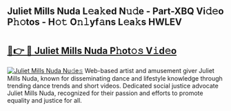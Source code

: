 ## Juliet Mills Nuda L𝚎a𝚔ed N𝚞𝚍e - Part-XBQ Vi𝚍𝚎o P𝚑𝚘tos - H𝚘𝚝 O𝚗𝚕yf𝚊ns L𝚎a𝚔s HWLEV

# <h2><a href="http://kf66t6b.oniu.top/?m=Juliet+Mills+Nuda">🔗👉 🔴 Juliet Mills Nuda P𝚑ot𝚘𝚜 V𝚒d𝚎o</a></h2>

[![Juliet Mills Nuda Nu𝚍e𝚜](https://i.imgur.com/0qMVB7G.gif)](http://kf66t6b.oniu.top/?m=Juliet+Mills+Nuda)
Web-based artist and amusement giver Juliet Mills Nuda, known for disseminating dance and lifestyle knowledge through trending dance trends and short videos. Dedicated social justice advocate Juliet Mills Nuda, recognized for their passion and efforts to promote equality and justice for all.  
